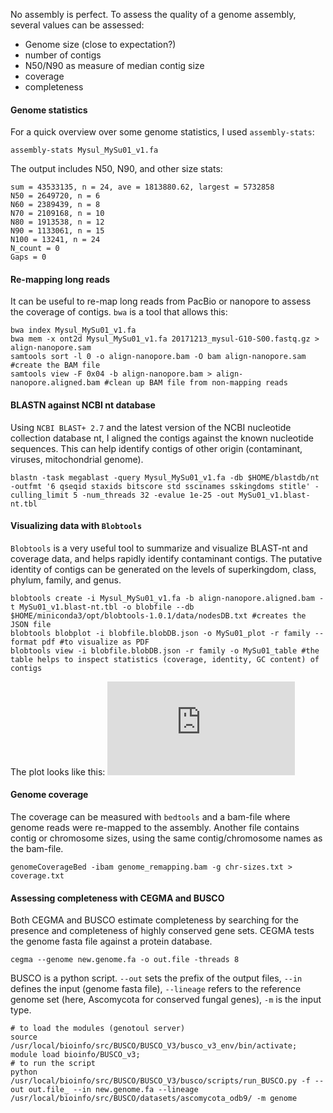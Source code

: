 No assembly is perfect. To assess the quality of a genome assembly, several values can be assessed:

- Genome size (close to expectation?)
- number of contigs
- N50/N90 as measure of median contig size
- coverage
- completeness

#### Genome statistics
For a quick overview over some genome statistics, I used `assembly-stats`:
```ShellSession
assembly-stats Mysul_MySu01_v1.fa
```
The output includes N50, N90, and other size stats: 
```
sum = 43533135, n = 24, ave = 1813880.62, largest = 5732858
N50 = 2649720, n = 6
N60 = 2389439, n = 8
N70 = 2109168, n = 10
N80 = 1913538, n = 12
N90 = 1133061, n = 15
N100 = 13241, n = 24
N_count = 0
Gaps = 0
```

#### Re-mapping long reads
It can be useful to re-map long reads from PacBio or nanopore to assess the coverage of contigs. `bwa` is a tool that allows this:
```ShellSession
bwa index Mysul_MySu01_v1.fa
bwa mem -x ont2d Mysul_MySu01_v1.fa 20171213_mysul-G10-S00.fastq.gz > align-nanopore.sam
samtools sort -l 0 -o align-nanopore.bam -O bam align-nanopore.sam #create the BAM file
samtools view -F 0x04 -b align-nanopore.bam > align-nanopore.aligned.bam #clean up BAM file from non-mapping reads
```

#### BLASTN against NCBI nt database
Using `NCBI BLAST+ 2.7` and the latest version of the NCBI nucleotide collection database nt, I aligned the contigs against the known nucleotide sequences. This can help identify contigs of other origin (contaminant, viruses, mitochondrial genome). 
```ShellSession
blastn -task megablast -query Mysul_MySu01_v1.fa -db $HOME/blastdb/nt -outfmt '6 qseqid staxids bitscore std sscinames sskingdoms stitle' -culling_limit 5 -num_threads 32 -evalue 1e-25 -out MySu01_v1.blast-nt.tbl
```

#### Visualizing data with `Blobtools`
`Blobtools` is a very useful tool to summarize and visualize BLAST-nt and coverage data, and helps rapidly identify contaminant contigs. The putative identity of contigs can be generated on the levels of superkingdom, class, phylum, family, and genus.
```ShellSession
blobtools create -i Mysul_MySu01_v1.fa -b align-nanopore.aligned.bam -t MySu01_v1.blast-nt.tbl -o blobfile --db $HOME/miniconda3/opt/blobtools-1.0.1/data/nodesDB.txt #creates the JSON file
blobtools blobplot -i blobfile.blobDB.json -o MySu01_plot -r family --format pdf #to visualize as PDF
blobtools view -i blobfile.blobDB.json -r family -o MySu01_table #the table helps to inspect statistics (coverage, identity, GC content) of contigs
```

The plot looks like this:
![blobplot_mysul](https://github.com/stefankusch/Genome.assembly-Myriosclerotinia/blob/master/Mysul_MySu01_v1_blobtools_family.Mysul_MySu01_v1_blobtools.blobDB.json.bestsum.family.p7.span.100.blobplot.bam0.pdf)

#### Genome coverage

The coverage can be measured with `bedtools` and a bam-file where genome reads were re-mapped to the assembly. Another file contains contig or chromosome sizes, using the same contig/chromosome names as the bam-file. 

```ShellSession
genomeCoverageBed -ibam genome_remapping.bam -g chr-sizes.txt > coverage.txt
```


#### Assessing completeness with CEGMA and BUSCO

Both CEGMA and BUSCO estimate completeness by searching for the presence and completeness of highly conserved gene sets. CEGMA tests the genome fasta file against a protein database.
```ShellSession
cegma --genome new.genome.fa -o out.file -threads 8
```
BUSCO is a python script. `--out` sets the prefix of the output files, `--in` defines the input (genome fasta file), `--lineage` refers to the reference genome set (here, Ascomycota for conserved fungal genes), `-m` is the input type. 
```ShellSession
# to load the modules (genotoul server)
source /usr/local/bioinfo/src/BUSCO/BUSCO_V3/busco_v3_env/bin/activate;
module load bioinfo/BUSCO_v3;
# to run the script
python /usr/local/bioinfo/src/BUSCO/BUSCO_V3/busco/scripts/run_BUSCO.py -f --out out.file_ --in new.genome.fa --lineage /usr/local/bioinfo/src/BUSCO/datasets/ascomycota_odb9/ -m genome
```
